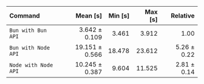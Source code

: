 | Command | Mean [s] | Min [s] | Max [s] | Relative |
|:---|---:|---:|---:|---:|
| `Bun with Bun API` | 3.642 ± 0.109 | 3.461 | 3.912 | 1.00 |
| `Bun with Node API` | 19.151 ± 0.566 | 18.478 | 23.612 | 5.26 ± 0.22 |
| `Node with Node API` | 10.245 ± 0.387 | 9.604 | 11.525 | 2.81 ± 0.14 |
